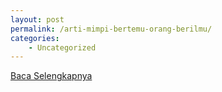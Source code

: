 ```yaml
---
layout: post
permalink: /arti-mimpi-bertemu-orang-berilmu/
categories:
    - Uncategorized
---
```


[Baca Selengkapnya](/01)